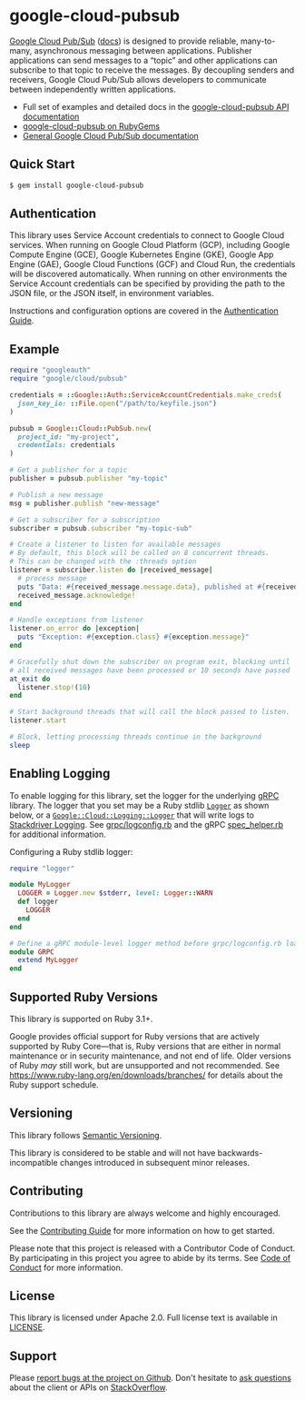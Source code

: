 # google-cloud-pubsub

[Google Cloud Pub/Sub](https://cloud.google.com/pubsub/) ([docs](https://cloud.google.com/pubsub/docs/reference/rest/)) is designed to provide reliable, many-to-many, asynchronous messaging between applications. Publisher applications can send messages to a “topic” and other applications can subscribe to that topic to receive the messages. By decoupling senders and receivers, Google Cloud Pub/Sub allows developers to communicate between independently written applications.

- Full set of examples and detailed docs in the [google-cloud-pubsub API documentation](https://googleapis.dev/ruby/google-cloud-pubsub/latest)
- [google-cloud-pubsub on RubyGems](https://rubygems.org/gems/google-cloud-pubsub)
- [General Google Cloud Pub/Sub documentation](https://cloud.google.com/pubsub/docs)

## Quick Start

```sh
$ gem install google-cloud-pubsub
```

## Authentication

This library uses Service Account credentials to connect to Google Cloud services. When running on Google Cloud Platform (GCP), including Google Compute Engine (GCE), Google Kubernetes Engine (GKE), Google App Engine (GAE), Google Cloud Functions (GCF) and Cloud Run, the credentials will be discovered automatically. When running on other environments the Service Account credentials can be specified by providing the path to the JSON file, or the JSON itself, in environment variables.

Instructions and configuration options are covered in the [Authentication Guide](https://googleapis.dev/ruby/google-cloud-pubsub/latest/file.AUTHENTICATION.html).

## Example

```ruby
require "googleauth"
require "google/cloud/pubsub"

credentials = ::Google::Auth::ServiceAccountCredentials.make_creds(
  json_key_io: ::File.open("/path/to/keyfile.json")
)

pubsub = Google::Cloud::PubSub.new(
  project_id: "my-project",
  credentials: credentials
)

# Get a publisher for a topic
publisher = pubsub.publisher "my-topic"

# Publish a new message
msg = publisher.publish "new-message"

# Get a subscriber for a subscription
subscriber = pubsub.subscriber "my-topic-sub"

# Create a listener to listen for available messages
# By default, this block will be called on 8 concurrent threads.
# This can be changed with the :threads option
listener = subscriber.listen do |received_message|
  # process message
  puts "Data: #{received_message.message.data}, published at #{received_message.message.published_at}"
  received_message.acknowledge!
end

# Handle exceptions from listener
listener.on_error do |exception|
  puts "Exception: #{exception.class} #{exception.message}"
end

# Gracefully shut down the subscriber on program exit, blocking until
# all received messages have been processed or 10 seconds have passed
at_exit do
  listener.stop!(10)
end

# Start background threads that will call the block passed to listen.
listener.start

# Block, letting processing threads continue in the background
sleep
```


## Enabling Logging

To enable logging for this library, set the logger for the underlying [gRPC](https://github.com/grpc/grpc/tree/master/src/ruby) library. The logger that you set may be a Ruby stdlib [`Logger`](https://ruby-doc.org/current/stdlibs/logger/Logger.html) as shown below, or a [`Google::Cloud::Logging::Logger`](https://googleapis.dev/ruby/google-cloud-logging/latest) that will write logs to [Stackdriver Logging](https://cloud.google.com/logging/). See [grpc/logconfig.rb](https://github.com/grpc/grpc/blob/master/src/ruby/lib/grpc/logconfig.rb) and the gRPC [spec_helper.rb](https://github.com/grpc/grpc/blob/master/src/ruby/spec/spec_helper.rb) for additional information.

Configuring a Ruby stdlib logger:

```ruby
require "logger"

module MyLogger
  LOGGER = Logger.new $stderr, level: Logger::WARN
  def logger
    LOGGER
  end
end

# Define a gRPC module-level logger method before grpc/logconfig.rb loads.
module GRPC
  extend MyLogger
end
```

## Supported Ruby Versions

This library is supported on Ruby 3.1+.

Google provides official support for Ruby versions that are actively supported
by Ruby Core—that is, Ruby versions that are either in normal maintenance or in
security maintenance, and not end of life. Older versions of Ruby _may_ still
work, but are unsupported and not recommended. See
https://www.ruby-lang.org/en/downloads/branches/ for details about the Ruby
support schedule.

## Versioning

This library follows [Semantic Versioning](http://semver.org/).

This library is considered to be stable and will not have backwards-incompatible changes introduced in subsequent minor releases.

## Contributing

Contributions to this library are always welcome and highly encouraged.

See the [Contributing
Guide](https://googleapis.dev/ruby/google-cloud-pubsub/latest/file.CONTRIBUTING.html)
for more information on how to get started.

Please note that this project is released with a Contributor Code of Conduct. By
participating in this project you agree to abide by its terms. See [Code of
Conduct](https://googleapis.dev/ruby/google-cloud-pubsub/latest/file.CODE_OF_CONDUCT.html)
for more information.

## License

This library is licensed under Apache 2.0. Full license text is available in
[LICENSE](https://googleapis.dev/ruby/google-cloud-pubsub/latest/file.LICENSE.html).

## Support

Please [report bugs at the project on
Github](https://github.com/googleapis/google-cloud-ruby/issues). Don't
hesitate to [ask
questions](http://stackoverflow.com/questions/tagged/google-cloud-platform+ruby)
about the client or APIs on [StackOverflow](http://stackoverflow.com).
